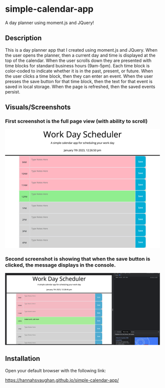 # simple-calendar-app
A day planner using moment.js and JQuery!

## Description

This is a day planner app that I created using moment.js and JQuery. When the user opens the planner, then a current day and time is displayed at the top of the calendar. When the user scrolls down they are presented with time blocks for standard business hours (9am-5pm). Each time block is color-coded to indicate whether it is in the past, present, or future. When the user clicks a time block, then they can enter an event. When the user presses the save button for that time block, then the text for that event is saved in local storage. When the page is refreshed, then the saved events persist.

## Visuals/Screenshots

### First screenshot is the full page view (with ability to scroll)
![Screenshot](./assets/images/127.0.0.1_5500_index.html%20(1).png)

### Second screenshot is showing that when the save button is clicked, the message displays in the console.

![Screenshot](./assets/images/Screenshot%202023-01-07%20at%2012.28.46%20PM.png)

## Installation

Open your default browser with the following link: 

https://hannahsvaughan.github.io/simple-calendar-app/
